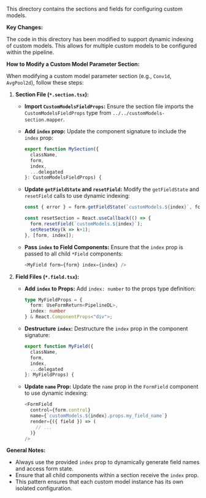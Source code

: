 This directory contains the sections and fields for configuring custom models.

**Key Changes:**

The code in this directory has been modified to support dynamic indexing of custom models. This allows for multiple custom models to be configured within the pipeline.

**How to Modify a Custom Model Parameter Section:**

When modifying a custom model parameter section (e.g., `Conv1d`, `AvgPool2d`), follow these steps:

1.  **Section File (`*.section.tsx`):**
    *   **Import `CustomModelsFieldProps`:** Ensure the section file imports the `CustomModelsFieldProps` type from `../../customModels-section.mapper`.
    *   **Add `index` prop:** Update the component signature to include the `index` prop:

        ```typescript
        export function MySection({
          className,
          form,
          index,
          ...delegated
        }: CustomModelsFieldProps) {
        ```
    *   **Update `getFieldState` and `resetField`:** Modify the `getFieldState` and `resetField` calls to use dynamic indexing:

        ```typescript
        const { error } = form.getFieldState(`customModels.${index}`, form.formState);

        const resetSection = React.useCallback(() => {
          form.resetField(`customModels.${index}`);
          setResetKey(k => k+1);
        }, [form, index]);
        ```
    *   **Pass `index` to Field Components:** Ensure that the `index` prop is passed to all child `*Field` components:

        ```typescript
        <MyField form={form} index={index} />
        ```

2.  **Field Files (`*.field.tsx`):**
    *   **Add `index` to Props:** Add `index: number` to the props type definition:

        ```typescript
        type MyFieldProps = {
          form: UseFormReturn<PipelineDL>,
          index: number
        } & React.ComponentProps<"div">;
        ```
    *   **Destructure `index`:** Destructure the `index` prop in the component signature:

        ```typescript
        export function MyField({
          className,
          form,
          index,
          ...delegated
        }: MyFieldProps) {
        ```
    *   **Update `name` Prop:** Update the `name` prop in the `FormField` component to use dynamic indexing:

        ```typescript
        <FormField
          control={form.control}
          name={`customModels.${index}.props.my_field_name`}
          render={({ field }) => (
            // ...
          )}
        />
        ```

**General Notes:**

*   Always use the provided `index` prop to dynamically generate field names and access form state.
*   Ensure that all child components within a section receive the `index` prop.
*   This pattern ensures that each custom model instance has its own isolated configuration.
